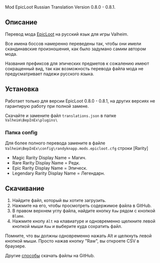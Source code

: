 Mod EpicLoot Russian Translation Version 0.8.0 - 0.8.1.

## Описание
Перевод мода [EpicLoot](https://www.nexusmods.com/valheim/mods/387) на русский язык для игры Valheim.

Все имена боссов намеренно переведены так, чтобы они имели скандинавские произношения, как было задумано самим автором мода.

Названия префиксов для эпических предметов к сожалению имеют сокращенный вид, так как возможность перевода файла мода не предусматривает падежи русского языка.

## Установка
Работает только для версии EpicLoot 0.8.0 - 0.8.1, на других версиях не гарантирую работу при полной замене.

Скачайте и замените файл `translations.json` в папке `Valheim\BepInEx\plugins\`

### Папка config
Для более полного перевода замените в файле `Valheim\BepInEx\config\randyknapp.mods.epicloot.cfg` строки [Rarity]

* Magic Rarity Display Name = Магич.
* Rare Rarity Display Name = Редк.
* Epic Rarity Display Name = Эпическ.
* Legendary Rarity Display Name = Легендарн.

## Скачивание

1. Найдите файл, который вы хотите загрузить.
2. Нажмите на его, чтобы просмотреть содержимое файла в GitHub.
3. В правом верхнем углу файла, найдите кнопку `Raw` рядом с кнопкой `Blame`.
4. Нажмите кнопу `Alt` на клавиатуре и одновременно щелкните левой кнопкой мыши `Raw` и выберите куда сохратить файл.

Помните, что вы должны одновременно нажать Alt и щелкнуть левой кнопкой мыши. Просто нажав кнопку "Raw", вы откроете CSV в браузере.

Другие [способы](https://coderoad.ru/4604663/%D0%A1%D0%BA%D0%B0%D1%87%D0%B0%D1%82%D1%8C-%D0%BE%D1%82%D0%B4%D0%B5%D0%BB%D1%8C%D0%BD%D1%8B%D0%B5-%D1%84%D0%B0%D0%B9%D0%BB%D1%8B-%D1%81-GitHub) скачать файлы на GitHub.
